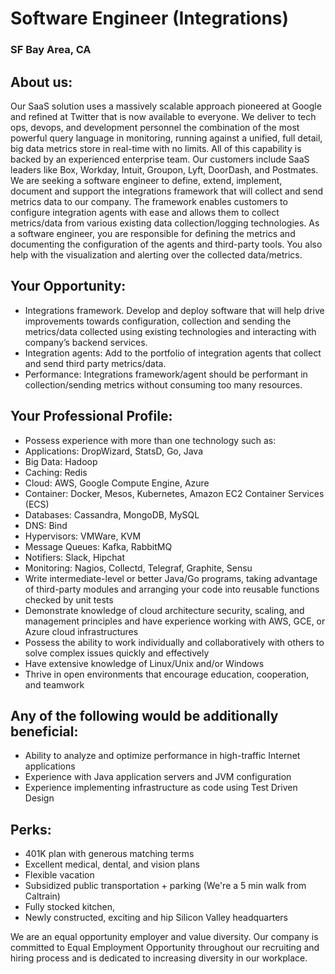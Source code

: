 # Software Engineer (Integrations)
### SF Bay Area, CA

## About us:
Our SaaS solution uses a massively scalable approach pioneered at Google and refined at Twitter that is now available to everyone. We deliver to tech ops, devops, and development personnel the combination of the most powerful query language in monitoring, running against a unified, full detail, big data metrics store in real-time with no limits. All of this capability is backed by an experienced enterprise team. Our customers include SaaS leaders like Box, Workday, Intuit, Groupon, Lyft, DoorDash, and Postmates.
We are seeking a software engineer to define, extend, implement, document and support the integrations framework that will collect and send metrics data to our company. The framework enables customers to configure integration agents with ease and allows them to collect metrics/data from various existing data collection/logging technologies. As a software engineer, you are responsible for defining the metrics and documenting the configuration of the agents and third-party tools. You also help with the visualization and alerting over the collected data/metrics.

## Your Opportunity:
+	Integrations framework. Develop and deploy software that will help drive improvements towards configuration, collection and sending the metrics/data collected using existing technologies and interacting with company’s backend services.
+	Integration agents: Add to the portfolio of integration agents that collect and send third party metrics/data.
+	Performance: Integrations framework/agent should be performant in collection/sending metrics without consuming too many resources.

## Your Professional Profile:
+	Possess experience with more than one technology such as:
+	Applications: DropWizard, StatsD, Go, Java
+	Big Data: Hadoop
+	Caching: Redis
+	Cloud: AWS, Google Compute Engine, Azure
+	Container: Docker, Mesos, Kubernetes, Amazon EC2 Container Services (ECS)
+	Databases: Cassandra, MongoDB, MySQL
+	DNS: Bind
+	Hypervisors: VMWare, KVM
+	Message Queues: Kafka, RabbitMQ
+	Notifiers: Slack, Hipchat
+	Monitoring: Nagios, Collectd, Telegraf, Graphite, Sensu
+	Write intermediate-level or better Java/Go programs, taking advantage of third-party modules and arranging your code into reusable functions checked by unit tests
+	Demonstrate knowledge of cloud architecture security, scaling, and management principles and have experience working with AWS, GCE, or Azure cloud infrastructures
+	Possess the ability to work individually and collaboratively with others to solve complex issues quickly and effectively
+	Have extensive knowledge of Linux/Unix and/or Windows
+	Thrive in open environments that encourage education, cooperation, and teamwork

## Any of the following would be additionally beneficial:
+	Ability to analyze and optimize performance in high-traffic Internet applications
+	Experience with Java application servers and JVM configuration
+	Experience implementing infrastructure as code using Test Driven Design

## Perks:
+	401K plan with generous matching terms
+	Excellent medical, dental, and vision plans
+	Flexible vacation
+	Subsidized public transportation + parking (We're a 5 min walk from Caltrain)
+	Fully stocked kitchen,
+	Newly constructed, exciting and hip Silicon Valley headquarters

We are an equal opportunity employer and value diversity. Our company is committed to Equal Employment Opportunity throughout our recruiting and hiring process and is dedicated to increasing diversity in our workplace.
